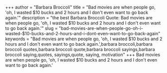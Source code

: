 +++
author = "Barbara Broccoli"
title = "Bad movies are when people go, 'oh, I wasted $10 bucks and 2 hours and I don't even want to go back again.'"
description = "the best Barbara Broccoli Quote: Bad movies are when people go, 'oh, I wasted $10 bucks and 2 hours and I don't even want to go back again.'"
slug = "bad-movies-are-when-people-go-oh-i-wasted-$10-bucks-and-2-hours-and-i-dont-even-want-to-go-back-again"
keywords = "Bad movies are when people go, 'oh, I wasted $10 bucks and 2 hours and I don't even want to go back again.',barbara broccoli,barbara broccoli quotes,barbara broccoli quote,barbara broccoli sayings,barbara broccoli saying,quotes, sayings,quote, saying, motivation"
+++
Bad movies are when people go, 'oh, I wasted $10 bucks and 2 hours and I don't even want to go back again.'
